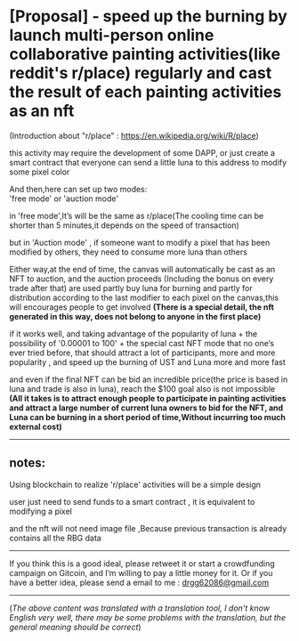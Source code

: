 
# [Proposal] - speed up the burning by launch multi-person online collaborative painting activities(like reddit's r/place) regularly and cast the result of each painting activities as an nft

(Introduction about "r/place" : https://en.wikipedia.org/wiki/R/place)

this activity may require the development of some DAPP,
or just create a smart contract that everyone can send a little luna to this address to modify some pixel color

And then,here can set up two modes:  
'free mode' or 'auction mode'

in 'free mode',It’s will be the same as r/place(The cooling time can be shorter than 5 minutes,it depends on the speed of transaction)

but in 'Auction mode' , if someone want to modify a pixel that has been modified by others, they need to consume more luna than others

Either way,at the end of time, the canvas will automatically be cast as an NFT to auction, and the auction proceeds (Including the bonus on every trade after that) are used partly buy luna for burning and partly for distribution according to the last modifier to each pixel on the canvas,this will encourages people to get involved 
**(There is a special detail, the nft generated in this way, does not belong to anyone in the first place)**


if it works well, and taking advantage of the popularity of luna + the possibility of '0.00001 to 100' + the special cast NFT mode that no one’s ever tried before, 
that should attract a lot of participants, more and more popularity , and speed up the burning of UST and Luna more and more fast

and even if the final NFT can be bid an incredible price(the price is based in luna and trade is also in luna),
reach the $100 goal also is not impossible
**(All it takes is to attract enough people to participate in painting activities and attract a large number of current luna owners to bid for the NFT, and Luna can be burning in a short period of time,Without incurring too much external cost)**

-----------------------------------------------------

## notes:

Using blockchain to realize 'r/place' activities will be a simple design

user just need to send funds to a smart contract , it is equivalent to modifying a pixel

and the nft will not need image file ,Because previous transaction is already contains all the RBG data


------------------------------------------------------------------------------------------------------------------------------------------


 If you think this is a good ideal, please retweet it or start a crowdfunding campaign on Gitcoin, and I’m willing to pay a little money for it.
 Or if you have a better idea, please send a email to me :  drgg62086@gmail.com

------------------------------------------------------------------------------------------------------------------------------------------


(_The above content was translated with a translation tool, I don't know English very well, there may be some problems with the translation, but the general meaning should be correct_)
